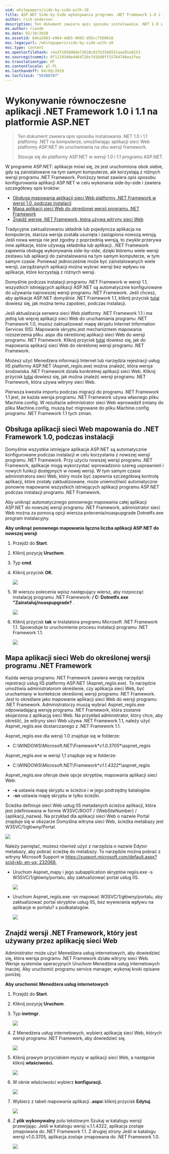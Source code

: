 ```yaml
---
uid: whitepapers/side-by-side-with-10
title: ASP.NET Side-by-Side wykonywania programu .NET Framework 1.0 i 1.1 | Dokumentacja firmy Microsoft
author: rick-anderson
description: Ten dokument zawiera opis sposobu instalowania .NET 1.0 i 1.1 platformy .NET na komputerze, umożliwiając aplikacji sieci Web platformy ASP.NET do uruchamiania na dowolną wersję chronometraż...
ms.author: riande
ms.date: 02/10/2010
ms.assetid: bdea2003-e964-4db5-9092-d56cc7560616
msc.legacyurl: /whitepapers/side-by-side-with-10
msc.type: content
ms.openlocfilehash: c4a371958d8de72628c037b3568551aaa91e0153
ms.sourcegitcommit: 0f1119340e4464720cfd16d0ff15764746ea1fea
ms.translationtype: MT
ms.contentlocale: pl-PL
ms.lasthandoff: 04/09/2019
ms.locfileid: "59380707"
---
```

# <a name="aspnet-side-by-side-execution-of-net-framework-10-and-11"></a>Wykonywanie równoczesne aplikacji .NET Framework 1.0 i 1.1 na platformie ASP.NET

> Ten dokument zawiera opis sposobu instalowania .NET 1.0 i 1.1 platformy .NET na komputerze, umożliwiając aplikacji sieci Web platformy ASP.NET do uruchamiania na obu wersji framework.
> 
> Stosuje się do platformy ASP.NET w wersji 1.0 i 1.1 programu ASP.NET.


W programie ASP.NET: aplikacje mówi się, że jest uruchomiona obok siebie, gdy są zainstalowane na tym samym komputerze, ale korzystają z różnych wersji programu .NET Framework. Poniższy temat zawiera opis sposobu konfigurowania aplikacji ASP.NET w celu wykonania side-by-side i zawiera szczegółowy opis kroków:

- [Obsługa mapowania aplikacji sieci Web platformy .NET Framework w wersji 1.0, podczas instalacji](#1)
- [Mapa aplikacji sieci Web do określonej wersji programu .NET Framework](#2)
- [Znajdź wersję .NET Framework, która używa witryny sieci Web](#3)

Tradycyjnie zaktualizowaniu składnik lub pojedyncza aplikacja na komputerze, starsza wersja została usunięta i zastąpiona nowszą wersją. Jeśli nowa wersja nie jest zgodny z poprzednią wersją, to zwykle przerywa inne aplikacje, które używają składnika lub aplikacji. .NET Framework zapewnia obsługę wykonywania side-by-side, dzięki któremu wiele wersji zestawu lub aplikacji do zainstalowania na tym samym komputerze, w tym samym czasie. Ponieważ jednocześnie może być zainstalowanych wiele wersji, zarządzanych aplikacji można wybrać wersji bez wpływu na aplikacje, które korzystają z różnych wersji.

Domyślnie podczas instalacji programu .NET Framework w wersji 1.1, wszystkich istniejących aplikacji ASP.NET są automatycznie konfigurowane do używania najnowszej wersji programu .NET Framework. Jeśli chcesz, aby aplikacje ASP.NET domyślnie .NET Framework 1.1, kliknij przycisk [tutaj](#1) dowiesz się, jak można temu zapobiec, podczas instalacji.

Jeśli aktualizacja serwera sieci Web platformy .NET Framework 1.1 i ma jedną lub więcej aplikacji sieci Web do uruchamiania programu .NET Framework 1.0, musisz zaktualizować mapę skryptu Internet Information Services (IIS). Mapowanie skryptu jest mechanizmem mapowania rozszerzenia pliku .aspx dla określonej aplikacji sieci Web do wersji programu .NET Framework. Kliknij przycisk [tutaj](#2) dowiesz się, jak do mapowania aplikacji sieci Web do określonej wersji programu .NET Framework.

Możesz użyć Menedżera informacji Internet lub narzędzia rejestracji usług IIS platformy ASP.NET (Aspnet\_regiis.exe) można znaleźć, która wersja środowiska .NET Framework działa konkretnej aplikacji sieci Web. Kliknij przycisk [tutaj](#3) dowiesz się, jak można znaleźć wersji programu .NET Framework, która używa witryny sieci Web.

Pierwsza kwestia importu podczas migracji do programu .NET Framework 1.1 jest, że każda wersja programu .NET Framework używa własnego pliku Machine.config. W rezultacie administrator sieci Web wprowadził zmiany do pliku Machine.config, muszą być migrowane do pliku Machine.config programu .NET Framework 1.1 tych zmian.

<a id="1"></a>

## <a name="maintaining-your-web-applications-mapping-to-net-framework-10-during-installation"></a>Obsługa aplikacji sieci Web mapowania do .NET Framework 1.0, podczas instalacji

Domyślnie wszystkie istniejące aplikacje ASP.NET są automatycznie konfigurowane podczas instalacji w celu korzystania z nowszej wersji programu .NET Framework. Przy użyciu nowszej wersji programu .NET Framework, aplikacje mogą wykorzystać wprowadzono szereg usprawnień i nowych funkcji dostępnych w nowej wersji. W tym samym czasie administratora sieci Web, który może być zapewnia szczegółową kontrolę aplikacji, które zostały zaktualizowane, może uniemożliwić automatyczne ponowne mapowanie wszystkich istniejących aplikacji programu ASP.NET podczas instalacji programu .NET Framework.

Aby uniknąć automatycznego ponownego mapowania całej aplikacji ASP.NET do nowszej wersji programu .NET Framework, administrator sieci Web można za pomocą opcji wiersza polecenia/noaspupgrade Dotnetfx.exe program instalacyjny.

**Aby uniknąć ponownego mapowania łączna liczba aplikacji ASP.NET do nowszej wersji**

1. Przejdź do **Start**.
2. Kliknij pozycję **Uruchom**.
3. Typ **cmd**.
4. Kliknij przycisk **OK**.  
  
    ![](side-by-side-with-10/_static/image1.gif)
5. W wierszu polecenia wpisz następujący wiersz, aby rozpocząć instalację programu .NET Framework: **/ C: Dotnetfx.exe "Zainstaluj/noaspupgrade?** .  
  
    ![](side-by-side-with-10/_static/image2.gif)
6. Kliknij przycisk **tak** w Instalatora programu Microsoft .NET Framework 1.1. Spowoduje to uruchomienie procesu instalacji programu .NET Framework 1.1.  
  
    ![](side-by-side-with-10/_static/image3.gif)

<a id="2"></a>

## <a name="map-a-web-application-to-a-specific-version-of-the-net-framework"></a>Mapa aplikacji sieci Web do określonej wersji programu .NET Framework

Każda wersja programu .NET Framework zawiera wersję narzędzia rejestracji usług IIS platformy ASP.NET (Aspnet\_regiis.exe). To narzędzie umożliwia administratorom określenie, czy aplikacja sieci Web, być uruchamiany w kontekście określonej wersji programu .NET Framework. Jest to określane jako mapowanie aplikacji sieci Web do wersji programu .NET Framework. Administratorzy muszą wybrać Aspnet\_regiis.exe odpowiadającą wersję programu .NET Framework, która zostanie skojarzona z aplikacją sieci Web. Na przykład administrator, który chce, aby określić, że witryny sieci Web używa .NET Framework 1.1, należy użyć Aspnet\_regiis.exe dostarczanego z .NET Framework 1.1.

Aspnet\_regiis.exe dla wersji 1.0 znajduje się w folderze:

- C:\WINDOWS\Microsoft.NET\Framework\**v1.0.3705**\aspnet\_regiis

Aspnet\_regiis.exe w wersji 1,1 znajduje się w folderze:

- C:\WINDOWS\Microsoft.NET\Framework\**v1.1.4322**\aspnet\_regiis

Aspnet\_regiis.exe oferuje dwie opcje skryptów, mapowania aplikacji sieci Web:

- **-s** ustawia mapę skryptu w ścieżce i w jego podrzędny katalogów.
- **-sn** ustawia mapę skryptu w tylko ścieżki.

Ścieżka definiuje sieci Web usług IIS metadanych ścieżce aplikacji, która jest zdefiniowana w formie W3SVC/ROOT / {WebSiteNumber} / {aplikacji\_nazwa}. Na przykład dla aplikacji sieci Web o nazwie Portal znajduje się w obszarze Domyślna witryna sieci Web, ścieżka metabazy jest W3SVC/1/główny/Portal.

![](side-by-side-with-10/_static/image4.gif)

Należy pamiętać, możesz również użyć z narzędzia o nazwie Edytor metabazy, aby pobrać ścieżkę do metabazy. To narzędzie można pobrać z witryny Microsoft Support w [ https://support.microsoft.com/default.aspx?scid=kb; en-us; 232068.](https://support.microsoft.com/default.aspx?scid=kb;en-us;232068)

- Uruchom Aspnet\_mapy i jego subapplication skryptów regiis.exe -s W3SVC/1/główny/portalu, aby zaktualizować portal usług IIS.  
  
    ![](side-by-side-with-10/_static/image5.gif)

- Uruchom Aspnet\_regiis.exe -sn mapować W3SVC/1/główny/portalu, aby zaktualizować portal skryptów usług IIS, bez wywierania wpływu na aplikacje w portalu? s podkatalogów.  
  
    ![](side-by-side-with-10/_static/image6.gif)

<a id="3"></a>

## <a name="find-the-net-framework-version-that-a-web-application-is-using"></a>Znajdź wersji .NET Framework, który jest używany przez aplikację sieci Web

Administrator może użyć Menedżera usług internetowych, aby dowiedzieć się, która wersja programu .NET Framework działa witryny sieci Web. Wersje systemów operacyjnych Uruchom Menedżera usług internetowych inaczej. Aby uruchomić programu service manager, wykonaj kroki opisane poniżej.

**Aby uruchomić Menedżera usług internetowych**

1. Przejdź do **Start**.
2. Kliknij pozycję **Uruchom**.
3. Typ **inetmgr**.  
  
    ![](side-by-side-with-10/_static/image7.gif)
4. Z Menedżera usług internetowych, wybierz aplikację sieci Web, których wersji programu .NET Framework, aby dowiedzieć się.  
  
    ![](side-by-side-with-10/_static/image8.gif)
5. Kliknij prawym przyciskiem myszy w aplikacji sieci Web, a następnie kliknij **właściwości.**  
  
    ![](side-by-side-with-10/_static/image9.gif)
6. W oknie właściwości wybierz **konfiguracji.**  
  
    ![](side-by-side-with-10/_static/image10.gif)
7. Wybierz z tabeli mapowania aplikacji **.aspx**i kliknij przycisk **Edytuj**.  
  
    ![](side-by-side-with-10/_static/image11.gif)
8. Z **plik wykonywalny** polu tekstowym Szukaj w katalogu wersji przewijając. Jeśli w katalogu wersji v.1.1.4322, aplikacja zostaje zmapowana do .NET Framework 1.1. Z drugiej strony Jeśli w katalogu wersji v1.0.3705, aplikacja zostaje zmapowana do .NET Framework 1.0.  
  
    ![](side-by-side-with-10/_static/image12.gif)
